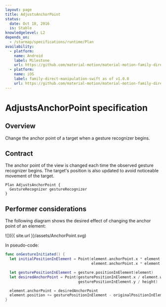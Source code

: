 ```yaml
---
layout: page
title: AdjustsAnchorPoint
status:
  date: Oct 18, 2016
  is: Stable
knowledgelevel: L2
depends_on:
  - /starmap/specifications/runtime/Plan
availability:
  - platform:
    name: Android
    label: Milestone
    url: https://github.com/material-motion/material-motion-family-direct-manipulation-android/milestone/1
  - platform:
    name: iOS
    label: family-direct-manipulation-swift as of v1.0.0
    url: https://github.com/material-motion/material-motion-family-direct-manipulation-swift/releases/tag/v1.0.0
---
```


# AdjustsAnchorPoint specification

## Overview

Change the anchor point of a target when a gesture recognizer begins.

## Contract

The anchor point of the view is changed each time the observed gesture recognizer begins. The
target's position is also updated to avoid noticeable movement of the target.

```
Plan AdjustsAnchorPoint {
  GestureRecognizer gestureRecognizer
}
```

## Performer considerations

The following diagram shows the desired effect of changing the anchor point of an element:

![]({{ site.url }}/assets/AnchorPoint.svg)

In pseudo-code:

```swift
func onGestureInitiated() {
  let initialPositionInElement = Point(element.anchorPoint.x * element.width,
                                       element.anchorPoint.x * element.height)

  let gesturePositionInElement = gesture.positionInElement(element)
  let desiredAnchorPoint = Point(gesturePositionInElement.x / element.width,
                                 gesturePositionInElement.y / height)

  element.anchorPoint = desiredAnchorPoint
  element.position += gesturePositionInElement - originalPositionInElement
}
```
